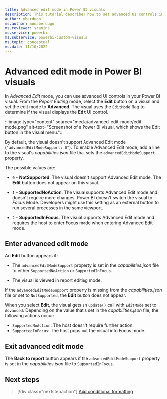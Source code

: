 ```yaml
---
title: Advanced edit mode in Power BI visuals
description: This tutorial describes how to set advanced UI controls in Power BI visuals by adding a line to a visual's capabilities.json file.
author: mberdugo
ms.author: monaberdugo
ms.reviewer: sranins
ms.service: powerbi
ms.subservice: powerbi-custom-visuals
ms.topic: conceptual
ms.date: 11/10/2022
---
```


# Advanced edit mode in Power BI visuals

In *Advanced Edit* mode, you can use advanced UI controls in your Power BI visual. From the *Report Editing* mode, select the **Edit** button on a visual and set the edit mode to **Advanced**. The visual uses the `EditMode` flag to determine if the visual displays the **Edit** UI control.

:::image type="content" source="media/advanced-edit-mode/edit-mode.png" alt-text="Screenshot of a Power BI visual, which shows the Edit button in the visual menu.":::

By default, the visual doesn't support Advanced Edit mode (`"advancedEditModeSupport: 0"`). To enable Advanced Edit mode, add a line to the visual's *capabilities.json* file that sets the `advancedEditModeSupport` property.

The possible values are:

* `0` - **NotSupported**. The visual doesn't support Advanced Edit mode. The **Edit** button does not appear on this visual.

* `1` - **SupportedNoAction**. The visual supports Advanced Edit mode and doesn't require more changes. Power BI doesn't switch the visual to *Focus* Mode. Developers might use this setting as an external button to run several processes in the same viewport.

* `2` - **SupportedInFocus**. The visual supports Advanced Edit mode and requires the host to enter Focus mode when entering Advanced Edit mode.

## Enter advanced edit mode

An **Edit** button appears if:

* The `advancedEditModeSupport` property is set in the *capabilities.json* file to either `SupportedNoAction` or `SupportedInFocus`.

* The visual is viewed in report editing mode.

If the `advancedEditModeSupport` property is missing from the *capabilities.json* file or set to `NotSupported`, the **Edit** button does not appear.

When you select **Edit**, the visual gets an `update()` call with `EditMode` set to `Advanced`. Depending on the value that's set in the *capabilities.json* file, the following actions occur:

* `SupportedNoAction`: The host doesn't require further action.
* `SupportedInFocus`: The host pops out the visual into Focus mode.

## Exit advanced edit mode

The **Back to report** button appears if the `advancedEditModeSupport` property is set in the *capabilities.json* file to `SupportedInFocus`.

## Next steps

> [!div class="nextstepaction"]
> [Add conditional formatting](conditional-format.md)
